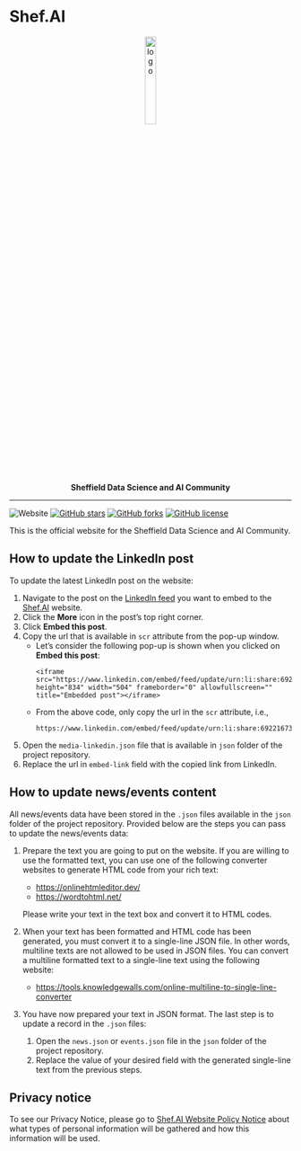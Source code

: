 # Shef.AI


 <div align="center" width="50px"> 
     <a href="https://shef-ai.github.io/"><img src="https://avatars.githubusercontent.com/u/94853016?s=400&u=4c39d19e8e83f556b8d0c13170df35178ff669f0&v=4" alt="logo" width="20%" /></a>
     <p font-size="100px"><b>Sheffield Data Science and AI Community</b></p> 
 </div>

----
![Website](https://img.shields.io/website?down_message=down&up_message=live&url=https%3A%2F%2Fshef-ai.github.io%2F)
[![GitHub stars](https://img.shields.io/github/stars/shef-ai/shef-ai.github.io)](https://github.com/shef-ai/shef-ai.github.io/stargazers)
[![GitHub forks](https://img.shields.io/github/forks/shef-ai/shef-ai.github.io)](https://github.com/shef-ai/shef-ai.github.io/network)
[![GitHub license](https://img.shields.io/github/license/shef-ai/shef-ai.github.io)](https://github.com/shef-ai/shef-ai.github.io/blob/main/LICENSE)

This is the official website for the Sheffield Data Science and AI Community. 

## How to update the LinkedIn post
To update the latest LinkedIn post on the website:
1. Navigate to the post on the [LinkedIn feed](https://www.linkedin.com/feed/) you want to embed to the [Shef.AI](https://shef-ai.github.io/) website.
3. Click the **More** icon in the post’s top right corner.
4. Click **Embed this post**.
5. Copy the url that is available in `scr` attribute from the pop-up window.
   - Let’s consider the following pop-up is shown when you clicked on **Embed this post**:
     ```
     <iframe src="https://www.linkedin.com/embed/feed/update/urn:li:share:6922167380462698496" 
     height="834" width="504" frameborder="0" allowfullscreen="" title="Embedded post"></iframe>
     ```
   - From the above code, only copy the url in the `scr` attribute, i.e.,
     ```
     https://www.linkedin.com/embed/feed/update/urn:li:share:6922167380462698496
     ```
7.	Open the `media-linkedin.json` file that is available in `json` folder of the project repository.
8.	Replace the url in `embed-link` field with the copied link from LinkedIn.


## How to update news/events content
All news/events data have been stored in the `.json` files available in the `json` folder of the project repository.
Provided below are the steps you can pass to update the news/events data:
1. Prepare the text you are going to put on the website. If you are willing to use the formatted text, you can use one of the following converter websites to generate HTML code from your rich text:
   - https://onlinehtmleditor.dev/
   - https://wordtohtml.net/
   
   Please write your text in the text box and convert it to HTML codes.
2. When your text has been formatted and HTML code has been generated, you must convert it to a single-line JSON file. In other words, multiline texts are not allowed to be used in JSON files. You can convert a multiline formatted text to a single-line text using the following website:
   - https://tools.knowledgewalls.com/online-multiline-to-single-line-converter
3. You have now prepared your text in JSON format. The last step is to update a record in the `.json` files:
   1. Open the `news.json` or `events.json` file in the `json` folder of the project repository.
   2. Replace the value of your desired field with the generated single-line text from the previous steps.
   
## Privacy notice
To see our Privacy Notice, please go to [Shef.AI Website Policy Notice](https://shef-ai.github.io/privacy-notice.html) about what types of personal information will be gathered and how this information will be used.

